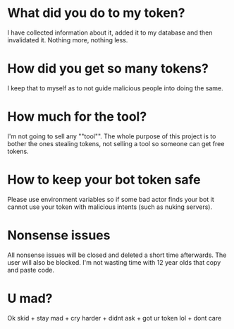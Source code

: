 # What did you do to my token?
I have collected information about it, added it to my database and then invalidated it. Nothing more, nothing less.

# How did you get so many tokens?
I keep that to myself as to not guide malicious people into doing the same.

# How much for the tool?
I'm not going to sell any ""tool"". The whole purpose of this project is to bother the ones stealing tokens, not selling a tool so someone can get free tokens.

# How to keep your bot token safe
Please use environment variables so if some bad actor finds your bot it cannot use your token with malicious intents (such as nuking servers).

# Nonsense issues
All nonsense issues will be closed and deleted a short time afterwards. The user will also be blocked. I'm not wasting time with 12 year olds that copy and paste code.

# U mad? 
Ok skid + stay mad + cry harder + didnt ask + got ur token lol + dont care
